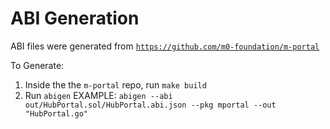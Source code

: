 # ABI Generation

ABI files were generated from [`https://github.com/m0-foundation/m-portal`](https://github.com/m0-foundation/m-portal)

To Generate:

1) Inside the the `m-portal` repo, run `make build`
2) Run `abigen` EXAMPLE: `abigen --abi out/HubPortal.sol/HubPortal.abi.json --pkg mportal --out "HubPortal.go"`
